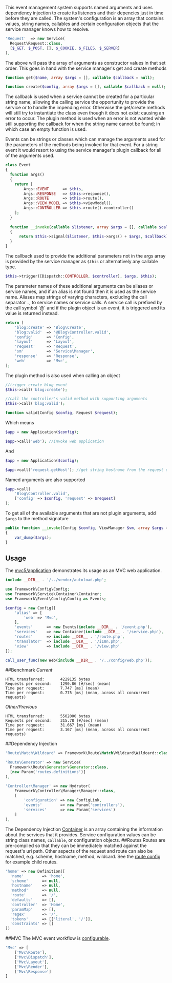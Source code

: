 This event management system supports named arguments and uses dependency injection to create its listeners and their depencies just in time before they are called. The system's configuration is an array that contains values, string names, callables and certain configuration objects that the service manager knows how to resolve.

```php
'Request'  => new Service(
  Request\Request::class, 
  [$_GET, $_POST, [], $_COOKIE, $_FILES, $_SERVER]
),
```
The above will pass the array of arguments as constructor values in that set order. This goes in hand with the service manager's get and create methods
```php
function get($name, array $args = [], callable $callback = null);

function create($config, array $args = [], callable $callback = null);
```
The callback is used when a service cannot be created for a particular string name, allowing the calling service the opportunity to provide the service or to handle the impending error. Otherwise the get/create methods will still try to instantiate the class even though it does not exist; causing an error to occur. The plugin method is used when an error is not wanted while still supporting the callback for when the string name cannot be found; in which case an empty function is used.

Events can be strings or classes which can manage the arguments used for the parameters of the methods being invoked for that event. For a string event it would resort to using the service manager's plugin callback for all of the arguments used.
```php
class Event
{
  function args()
  {
    return [
        Args::EVENT      => $this,
        Args::RESPONSE   => $this->response(),
        Args::ROUTE      => $this->route(),
        Args::VIEW_MODEL => $this->viewModel(),
        Args::CONTROLLER => $this->route()->controller()
    ];
  }
  
  function __invoke(callable $listener, array $args = [], callable $callback = null)
  {
      return $this->signal($listener, $this->args() + $args, $callback);
  }
}
```
The callback used to provide the additional parameters not in the args array is provided by the service manager as `$this` or alternatively any callable type.
```php
$this->trigger([Dispatch::CONTROLLER, $controller], $args, $this);
```
The parameter names of these additional arguments can be aliases or service names, and if an alias is not found then it is used as the service name. Aliases map strings of varying characters, excluding the call separator `.`, to service names or service calls. A service call is prefixed by the call symbol '@' and if the plugin object is an event, it is triggered and its value is returned instead.
```php
return [
    'blog:create' => 'Blog\Create',
    'blog:valid'  => '@Blog\Controller.valid',
    'config'      => 'Config',
    'layout'      => 'Layout',
    'request'     => 'Request',
    'sm'          => 'Service\Manager',
    'response'    => 'Response',
    'web'         => 'Mvc',
];

```
The plugin method is also used when calling an object
```php
//trigger create blog event
$this->call('blog:create');

//call the controller's valid method with supporting arguments
$this->call('blog:valid');

function valid(Config $config, Request $request);
```
Which means
```php
$app = new Application($config);

$app->call('web'); //invoke web application
```
And
```php
$app = new Application($config);

$app->call('request.getHost'); //get string hostname from the request object.

```
Named arguments are also supported
```php
$app->call(
    'Blog\Controller.valid', 
    ['config' => $config, 'request' => $request]
);
```
To get all of the available arguments that are not plugin arguments, add `$args` to the method signature
```php
public function __invoke(Config $config, ViewManager $vm, array $args = [])
{
    var_dump($args);
}
```
Usage
--
The <a href="https://github.com/mvc5/application">mvc5/application</a> demonstrates its usage as an MVC web application.

```php
include __DIR__ . '/../vendor/autoload.php';
```
```php
use Framework\Config\Config;
use Framework\Service\Container\Container;
use Framework\Event\Config\Config as Events;

$config = new Config([
    'alias' => [
        'web' => 'Mvc',
    ],
    'events'      => new Events(include __DIR__ . '/event.php'),
    'services'    => new Container(include __DIR__ . '/service.php'),
    'routes'      => include __DIR__ . '/route.php',
    'translator'  => include __DIR__ . '/i18n.php',
    'view'        => include __DIR__ . '/view.php'
]);
```
```php
call_user_func(new Web(include __DIR__ . '/../config/web.php'));
```
##Benchmark
*Current*
```
HTML transferred:       4229135 bytes
Requests per second:    1290.86 [#/sec] (mean)
Time per request:       7.747 [ms] (mean)
Time per request:       0.775 [ms] (mean, across all concurrent requests)
```
*Other/Previous*
```
HTML transferred:       5502000 bytes
Requests per second:    315.78 [#/sec] (mean)
Time per request:       31.667 [ms] (mean)
Time per request:       3.167 [ms] (mean, across all concurrent requests)
```
##Dependency Injection
```php
'Route\Match\Wildcard' => Framework\Route\Match\Wildcard\Wildcard::class,
```
```php
'Route\Generator' => new Service(
  Framework\Route\Generator\Generator::class, 
  [new Param('routes.definitions')]
),
```
```php
'Controller\Manager' => new Hydrator(
    Framework\Controller\Manager\Manager::class,
    [
        'configuration' => new ConfigLink,
        'events'        => new Param('controllers'),
        'services'      => new Param('services')
    ]
),
```
The Dependency Injection <a href="https://github.com/mvc5/application/blob/master/config/service.php">Container</a> is an array containing the information about the services that it provides. Service configuration values can be string class names, `callable`, or configuration objects.
##Routes
Routes are pre-compiled so that they can be immediately matched against the request's uri path. Other aspects of the request and route can also be matched, e.g. scheme, hostname, method, wildcard. See the <a href="https://github.com/mvc5/application/blob/master/config/route.php">route config</a> for example child routes.
```php
'home' => new Definition([
  'name'        => 'home',
  'scheme'      => null,
  'hostname'    => null,
  'method'      => null,
  'route'       => '/',
  'defaults'    => [],
  'controller'  => 'Home',
  'paramMap'    => [],
  'regex'       => '/',
  'tokens'      => [['literal', '/']],
  'constraints' => []
])
```
##MVC
The MVC event workflow is <a href="https://github.com/mvc5/application/blob/master/config/event.php">configurable</a>.
```php
'Mvc' => [
    ['Mvc\Route'],
    ['Mvc\Dispatch'],
    ['Mvc\Layout'],
    ['Mvc\Render'],
    ['Mvc\Response']
]
```
